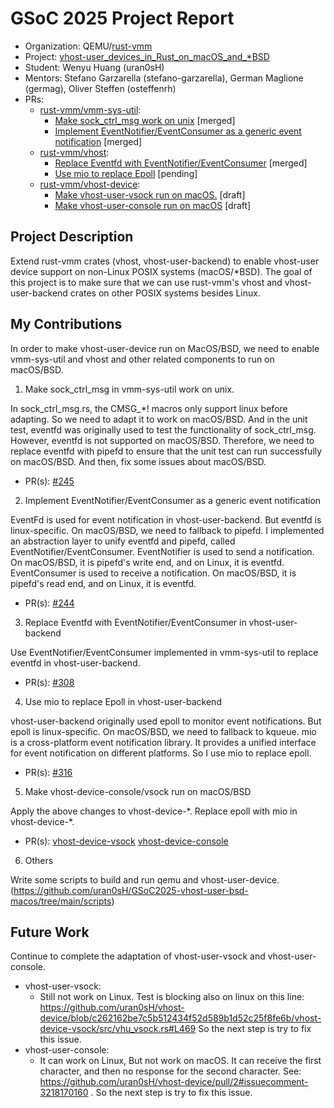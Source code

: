 # GSoC 2025 Project Report

* Organization: QEMU/[rust-vmm](https://github.com/rust-vmm)
* Project: [vhost-user_devices_in_Rust_on_macOS_and_*BSD](https://wiki.qemu.org/Google_Summer_of_Code_2025#vhost-user_devices_in_Rust_on_macOS_and_*BSD)
* Student: Wenyu Huang (uran0sH)
* Mentors: Stefano Garzarella (stefano-garzarella), German Maglione (germag), Oliver Steffen (osteffenrh)
* PRs:
  * [rust-vmm/vmm-sys-util](https://github.com/rust-vmm/vmm-sys-util):
    * [Make sock_ctrl_msg work on unix](https://github.com/rust-vmm/vmm-sys-util/pull/245) [merged]
    * [Implement EventNotifier/EventConsumer as a generic event notification](https://github.com/rust-vmm/vmm-sys-util/pull/244) [merged]
  * [rust-vmm/vhost](https://github.com/rust-vmm/vhost):
    * [Replace Eventfd with EventNotifier/EventConsumer](https://github.com/rust-vmm/vhost/pull/308) [merged]
    * [Use mio to replace Epoll](https://github.com/rust-vmm/vhost/pull/316) [pending]
  * [rust-vmm/vhost-device](https://github.com/rust-vmm/vhost-device):
    * [Make vhost-user-vsock run on macOS.](https://github.com/uran0sH/vhost-device/pull/1) [draft]
    * [Make vhost-user-console run on macOS](https://github.com/uran0sH/vhost-device/pull/2) [draft]

## Project Description

Extend rust-vmm crates (vhost, vhost-user-backend) to enable vhost-user device support on non-Linux POSIX systems (macOS/*BSD). The goal of this project is to make sure that we can use rust-vmm's vhost and vhost-user-backend crates on other POSIX systems besides Linux.

## My Contributions
In order to make vhost-user-device run on MacOS/BSD, we need to enable vmm-sys-util and vhost and other related components to run on macOS/BSD.

1. Make sock_ctrl_msg in vmm-sys-util work on unix.

In sock_ctrl_msg.rs, the CMSG_*! macros only support linux before adapting. So we need to adapt it to work on macOS/BSD. And in the unit test, eventfd was originally used to test the functionality of sock_ctrl_msg. However, eventfd is not supported on macOS/BSD. Therefore, we need to replace eventfd with pipefd to ensure that the unit test can run successfully on macOS/BSD. And then, fix some issues about macOS/BSD.

* PR(s): [#245](https://github.com/rust-vmm/vmm-sys-util/pull/245)

2. Implement EventNotifier/EventConsumer as a generic event notification

EventFd is used for event notification in vhost-user-backend. But eventfd is linux-specific. On macOS/BSD, we need to fallback to pipefd. I implemented an abstraction layer to unify eventfd and pipefd, called EventNotifier/EventConsumer. EventNotifier is used to send a notification. On macOS/BSD, it is pipefd's write end, and on Linux, it is eventfd. EventConsumer
is used to receive a notification. On macOS/BSD, it is pipefd's read end, and on Linux, it is eventfd.

* PR(s): [#244](https://github.com/rust-vmm/vmm-sys-util/pull/244)

3. Replace Eventfd with EventNotifier/EventConsumer in vhost-user-backend

Use EventNotifier/EventConsumer implemented in vmm-sys-util to replace eventfd in vhost-user-backend.

* PR(s): [#308](https://github.com/rust-vmm/vhost/pull/308)

4. Use mio to replace Epoll in vhost-user-backend

vhost-user-backend originally used epoll to monitor event notifications. But epoll is linux-specific. On macOS/BSD, we need to fallback to kqueue. mio is a cross-platform event notification library. It provides a unified interface for event notification on different platforms. So I use mio to replace epoll.

* PR(s): [#316](https://github.com/rust-vmm/vhost/pull/316)

5. Make vhost-device-console/vsock run on macOS/BSD

Apply the above changes to vhost-device-\*. Replace epoll with mio in vhost-device-\*.

* PR(s): [vhost-device-vsock](https://github.com/uran0sH/vhost-device/pull/1) [vhost-device-console](https://github.com/uran0sH/vhost-device/pull/2)

6. Others

Write some scripts to build and run qemu and vhost-user-device.(https://github.com/uran0sH/GSoC2025-vhost-user-bsd-macos/tree/main/scripts)

## Future Work

Continue to complete the adaptation of vhost-user-vsock and vhost-user-console.

* vhost-user-vsock:
  * Still not work on Linux. Test is blocking also on linux on this line: https://github.com/uran0sH/vhost-device/blob/c262162be7c5b512434f52d589b1d52c25f8fe6b/vhost-device-vsock/src/vhu_vsock.rs#L469 So the next step is try to fix this issue.
* vhost-user-console:
  * It can work on Linux, But not work on macOS. It can receive the first character, and then no response for the second character. See: https://github.com/uran0sH/vhost-device/pull/2#issuecomment-3218170160 . So the next step is try to fix this issue.
